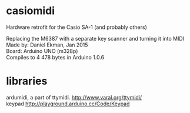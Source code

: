 # casiomidi

Hardware retrofit for the Casio SA-1 (and probably others)

Replacing the M6387 with a separate key scanner and turning it into MIDI<br>
Made by: Daniel Ekman, Jan 2015<br>
Board: Arduino UNO (m328p)<br>
Compiles to 4 478 bytes in Arduino 1.0.6<br>

# libraries

ardumidi, a part of ttymidi. http://www.varal.org/ttymidi/<br>
keypad http://playground.arduino.cc/Code/Keypad<br>

